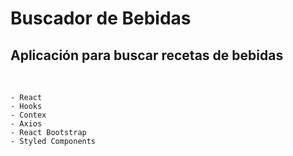 # Buscador de Bebidas



## Aplicación para buscar recetas de bebidas

&nbsp; 

    - React
    - Hooks
    - Contex
    - Axios
    - React Bootstrap
    - Styled Components

&nbsp; 